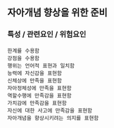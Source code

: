 ## 자아개념 향상을 위한 준비



### 특성 / 관련요인 / 위험요인

>                
    
    한계를 수용함
    강점을 수용함
    행위는 언어적 표현과 일치함
    능력에 자신감을 표현함
    신체상에 만족을 표현함
    자아정체성에 만족을 표현함
    역할수행에 만족감을 표현함
    가치감에 만족감을 표현함
    자신에 대한 사고에 만족감을 표현함
    자아개념을 향상시키려는 의지를 표현함
